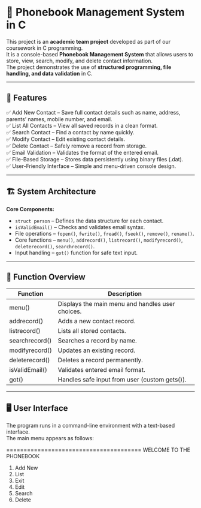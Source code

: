# 📒 Phonebook Management System in C

This project is an **academic team project** developed as part of our coursework in C programming.  
It is a console-based **Phonebook Management System** that allows users to store, view, search, modify, and delete contact information.  
The project demonstrates the use of **structured programming, file handling, and data validation** in C.

---

## 🧩 Features
✅ Add New Contact – Save full contact details such as name, address, parents’ names, mobile number, and email.  
✅ List All Contacts – View all saved records in a clean format.  
✅ Search Contact – Find a contact by name quickly.  
✅ Modify Contact – Edit existing contact details.  
✅ Delete Contact – Safely remove a record from storage.  
✅ Email Validation – Validates the format of the entered email.  
✅ File-Based Storage – Stores data persistently using binary files (.dat).  
✅ User-Friendly Interface – Simple and menu-driven console design.

---

## 🏗️ System Architecture
**Core Components:**
- `struct person` – Defines the data structure for each contact.
- `isValidEmail()` – Checks and validates email syntax.
- File operations – `fopen()`, `fwrite()`, `fread()`, `fseek()`, `remove()`, `rename()`.
- Core functions – `menu()`, `addrecord()`, `listrecord()`, `modifyrecord()`, `deleterecord()`, `searchrecord()`.
- Input handling – `got()` function for safe text input.

---

## 🧠 Function Overview
| Function | Description |
|-----------|-------------|
| menu() | Displays the main menu and handles user choices. |
| addrecord() | Adds a new contact record. |
| listrecord() | Lists all stored contacts. |
| searchrecord() | Searches a record by name. |
| modifyrecord() | Updates an existing record. |
| deleterecord() | Deletes a record permanently. |
| isValidEmail() | Validates entered email format. |
| got() | Handles safe input from user (custom gets()). |

---

## 🖥️ User Interface
The program runs in a command-line environment with a text-based interface.  
The main menu appears as follows:

=======================================
WELCOME TO THE PHONEBOOK

1. Add New
2. List
3. Exit
4. Edit
5. Search
6. Delete
